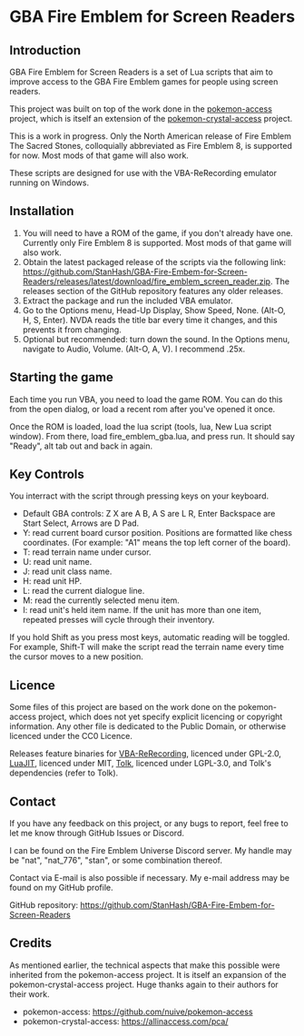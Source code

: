 # GBA Fire Emblem for Screen Readers

## Introduction

GBA Fire Emblem for Screen Readers is a set of Lua scripts that aim to improve access to the GBA Fire Emblem games for people using screen readers.

This project was built on top of the work done in the [pokemon-access][pokemon-access] project, which is itself an extension of the [pokemon-crystal-access][pokemon-crystal-access] project.

This is a work in progress. Only the North American release of Fire Emblem The Sacred Stones, colloquially abbreviated as Fire Emblem 8, is supported for now. Most mods of that game will also work.

These scripts are designed for use with the VBA-ReRecording emulator running on Windows.

[pokemon-access]: https://github.com/nuive/pokemon-access
[pokemon-crystal-access]: https://allinaccess.com/pca/

## Installation

1. You will need to have a ROM of the game, if you don't already have one. Currently only Fire Emblem 8 is supported. Most mods of that game will also work.
2. Obtain the latest packaged release of the scripts via the following link: https://github.com/StanHash/GBA-Fire-Embem-for-Screen-Readers/releases/latest/download/fire_emblem_screen_reader.zip. The releases section of the GitHub repository features any older releases.
3. Extract the package and run the included VBA emulator.
4. Go to the Options menu, Head-Up Display, Show Speed, None. (Alt-O, H, S, Enter). NVDA reads the title bar every time it changes, and this prevents it from changing.
5. Optional but recommended: turn down the sound. In the Options menu, navigate to Audio, Volume. (Alt-O, A, V). I recommend .25x.

## Starting the game

Each time you run VBA, you need to load the game ROM. You can do this from the open dialog, or load a recent rom after you've opened it once.

Once the ROM is loaded, load the lua script (tools, lua, New Lua script window). From there, load fire_emblem_gba.lua, and press run. It should say "Ready", alt tab out and back in again.

## Key Controls

You interract with the script through pressing keys on your keyboard.

- Default GBA controls: Z X are A B, A S are L R, Enter Backspace are Start Select, Arrows are D Pad.
- Y: read current board cursor position. Positions are formatted like chess coordinates. (For example: "A1" means the top left corner of the board).
- T: read terrain name under cursor.
- U: read unit name.
- J: read unit class name.
- H: read unit HP.
- L: read the current dialogue line.
- M: read the currently selected menu item.
- I: read unit's held item name. If the unit has more than one item, repeated presses will cycle through their inventory.

If you hold Shift as you press most keys, automatic reading will be toggled. For example, Shift-T will make the script read the terrain name every time the cursor moves to a new position.

## Licence

Some files of this project are based on the work done on the pokemon-access project, which does not yet specify explicit licencing or copyright information. Any other file is dedicated to the Public Domain, or otherwise licenced under the CC0 Licence.

Releases feature binaries for [VBA-ReRecording][VBA-ReRecording], licenced under GPL-2.0, [LuaJIT][LuaJIT], licenced under MIT, [Tolk][Tolk], licenced under LGPL-3.0, and Tolk's dependencies (refer to Tolk).

[VBA-ReRecording]: https://github.com/TASEmulators/vba-rerecording
[LuaJIT]: https://luajit.org/luajit.html
[Tolk]: https://github.com/dkager/tolk/

## Contact

If you have any feedback on this project, or any bugs to report, feel free to let me know through GitHub Issues or Discord.

I can be found on the Fire Emblem Universe Discord server. My handle may be "nat", "nat_776", "stan", or some combination thereof.

Contact via E-mail is also possible if necessary. My e-mail address may be found on my GitHub profile.

GitHub repository: https://github.com/StanHash/GBA-Fire-Embem-for-Screen-Readers 

## Credits

As mentioned earlier, the technical aspects that make this possible were inherited from the pokemon-access project. It is itself an expansion of the pokemon-crystal-access project. Huge thanks again to their authors for their work.

- pokemon-access: https://github.com/nuive/pokemon-access
- pokemon-crystal-access: https://allinaccess.com/pca/
